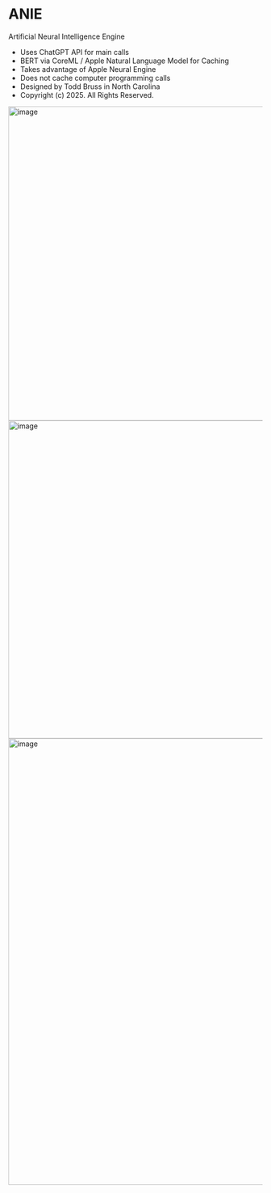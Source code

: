 # ANIE
 Artificial Neural Intelligence Engine

- Uses ChatGPT API for main calls
- BERT via CoreML / Apple Natural Language Model for Caching
- Takes advantage of Apple Neural Engine
- Does not cache computer programming calls
- Designed by Todd Bruss in North Carolina
- Copyright (c) 2025. All Rights Reserved.

<img width="622" alt="image" src="https://github.com/user-attachments/assets/607c1423-2b42-4cf5-9845-5da3657f18c1" />
<img width="629" alt="image" src="https://github.com/user-attachments/assets/30ef5139-cbc7-4e5a-b410-257d0d962e00" />
<img width="884" alt="image" src="https://github.com/user-attachments/assets/0dcea8a0-5512-499e-9171-cd6a8e2f2474" />







